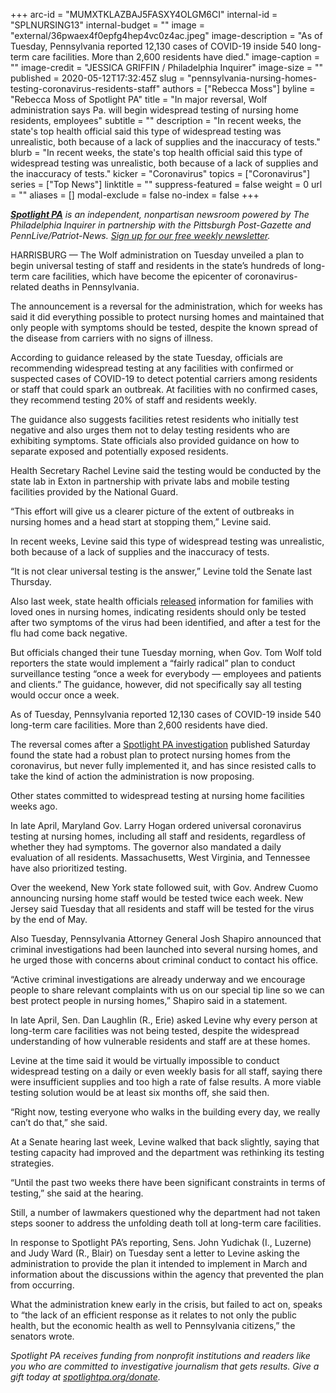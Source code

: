 +++
arc-id = "MUMXTKLAZBAJ5FASXY4OLGM6CI"
internal-id = "SPLNURSING13"
internal-budget = ""
image = "external/36pwaex4f0epfg4hep4vc0z4ac.jpeg"
image-description = "As of Tuesday, Pennsylvania reported 12,130 cases of COVID-19 inside 540 long-term care facilities. More than 2,600 residents have died."
image-caption = ""
image-credit = "JESSICA GRIFFIN / Philadelphia Inquirer"
image-size = ""
published = 2020-05-12T17:32:45Z
slug = "pennsylvania-nursing-homes-testing-coronavirus-residents-staff"
authors = ["Rebecca Moss"]
byline = "Rebecca Moss of Spotlight PA"
title = "In major reversal, Wolf administration says Pa. will begin widespread testing of nursing home residents, employees"
subtitle = ""
description = "In recent weeks, the state's top health official said this type of widespread testing was unrealistic, both because of a lack of supplies and the inaccuracy of tests."
blurb = "In recent weeks, the state's top health official said this type of widespread testing was unrealistic, both because of a lack of supplies and the inaccuracy of tests."
kicker = "Coronavirus"
topics = ["Coronavirus"]
series = ["Top News"]
linktitle = ""
suppress-featured = false
weight = 0
url = ""
aliases = []
modal-exclude = false
no-index = false
+++

<a href="https://www.spotlightpa.org/"><i><b>Spotlight PA</b></i></a><i> is an independent, nonpartisan newsroom powered by The Philadelphia Inquirer in partnership with the Pittsburgh Post-Gazette and PennLive/Patriot-News. </i><a href="https://www.spotlightpa.org/newsletters"><i>Sign up for our free weekly newsletter</i></a><i>.</i>

HARRISBURG — The Wolf administration on Tuesday unveiled a plan to begin universal testing of staff and residents in the state’s hundreds of long-term care facilities, which have become the epicenter of coronavirus-related deaths in Pennsylvania.

The announcement is a reversal for the administration, which for weeks has said it did everything possible to protect nursing homes and maintained that only people with symptoms should be tested, despite the known spread of the disease from carriers with no signs of illness.

According to guidance released by the state Tuesday, officials are recommending widespread testing at any facilities with confirmed or suspected cases of COVID-19 to detect potential carriers among residents or staff that could spark an outbreak. At facilities with no confirmed cases, they recommend testing 20% of staff and residents weekly.

The guidance also suggests facilities retest residents who initially test negative and also urges them not to delay testing residents who are exhibiting symptoms. State officials also provided guidance on how to separate exposed and potentially exposed residents.

Health Secretary Rachel Levine said the testing would be conducted by the state lab in Exton in partnership with private labs and mobile testing facilities provided by the National Guard.

“This effort will give us a clearer picture of the extent of outbreaks in nursing homes and a head start at stopping them,” Levine said.

In recent weeks, Levine said this type of widespread testing was unrealistic, both because of a lack of supplies and the inaccuracy of tests.

“It is not clear universal testing is the answer,” Levine told the Senate last Thursday.

<script src="https://www.spotlightpa.org/embed.js" async></script><div data-spl-embed-version="1" data-spl-src="https://www.spotlightpa.org/embeds/donate/"></div>


Also last week, state health officials <a href="https://www.health.pa.gov/topics/Documents/Diseases%20and%20Conditions/FAQ%20Nursing%20Home%20Staff%20and%20Families.pdf" target=_blank>released</a> information for families with loved ones in nursing homes, indicating residents should only be tested after two symptoms of the virus had been identified, and after a test for the flu had come back negative.

But officials changed their tune Tuesday morning, when Gov. Tom Wolf told reporters the state would implement a “fairly radical” plan to conduct surveillance testing “once a week for everybody — employees and patients and clients.” The guidance, however, did not specifically say all testing would occur once a week.

As of Tuesday, Pennsylvania reported 12,130 cases of COVID-19 inside 540 long-term care facilities. More than 2,600 residents have died.

The reversal comes after a <a href="https://www.spotlightpa.org/news/2020/05/pennsylvania-coronavirus-nursing-homes-plan-quick-strike-teams/">Spotlight PA investigation</a> published Saturday found the state had a robust plan to protect nursing homes from the coronavirus, but never fully implemented it, and has since resisted calls to take the kind of action the administration is now proposing.

Other states committed to widespread testing at nursing home facilities weeks ago.

In late April, Maryland Gov. Larry Hogan ordered universal coronavirus testing at nursing homes, including all staff and residents, regardless of whether they had symptoms. The governor also mandated a daily evaluation of all residents. Massachusetts, West Virginia, and Tennessee have also prioritized testing.

Over the weekend, New York state followed suit, with Gov. Andrew Cuomo announcing nursing home staff would be tested twice each week. New Jersey said Tuesday that all residents and staff will be tested for the virus by the end of May.

Also Tuesday, Pennsylvania Attorney General Josh Shapiro announced that criminal investigations had been launched into several nursing homes, and he urged those with concerns about criminal conduct to contact his office.

“Active criminal investigations are already underway and we encourage people to share relevant complaints with us on our special tip line so we can best protect people in nursing homes,” Shapiro said in a statement.

In late April, Sen. Dan Laughlin (R., Erie) asked Levine why every person at long-term care facilities was not being tested, despite the widespread understanding of how vulnerable residents and staff are at these homes.

Levine at the time said it would be virtually impossible to conduct widespread testing on a daily or even weekly basis for all staff, saying there were insufficient supplies and too high a rate of false results. A more viable testing solution would be at least six months off, she said then.

<script src="https://www.spotlightpa.org/embed.js" async></script><div data-spl-embed-version="1" data-spl-src="https://www.spotlightpa.org/embeds/newsletter/"></div>


“Right now, testing everyone who walks in the building every day, we really can’t do that,” she said.

At a Senate hearing last week, Levine walked that back slightly, saying that testing capacity had improved and the department was rethinking its testing strategies.

“Until the past two weeks there have been significant constraints in terms of testing,” she said at the hearing.

Still, a number of lawmakers questioned why the department had not taken steps sooner to address the unfolding death toll at long-term care facilities.

In response to Spotlight PA’s reporting, Sens. John Yudichak (I., Luzerne) and Judy Ward (R., Blair) on Tuesday sent a letter to Levine asking the administration to provide the plan it intended to implement in March and information about the discussions within the agency that prevented the plan from occurring.

What the administration knew early in the crisis, but failed to act on, speaks to “the lack of an efficient response as it relates to not only the public health, but the economic health as well to Pennsylvania citizens,” the senators wrote.

<i>Spotlight PA receives funding from nonprofit institutions and readers like you who are committed to investigative journalism that gets results. Give a gift today at </i><a href="https://www.spotlightpa.org/donate"><i>spotlightpa.org/donate</i></a><i>.</i>
